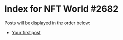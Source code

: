 # Index for NFT World #2682
Posts will be displayed in the order below:

- [Your first post](./001-first.md)

